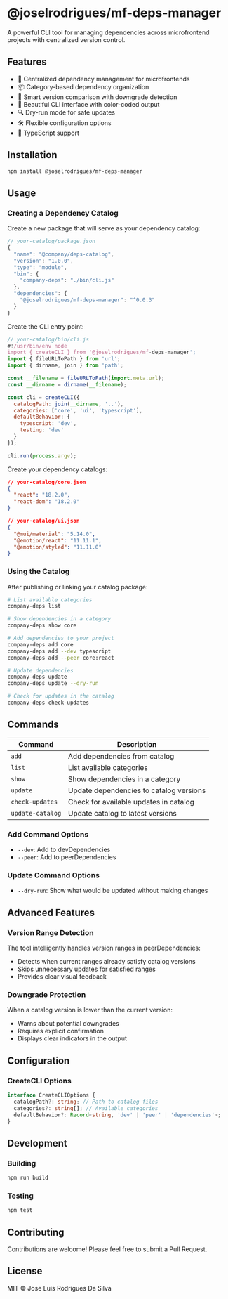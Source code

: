 # @joselrodrigues/mf-deps-manager

A powerful CLI tool for managing dependencies across microfrontend projects with centralized version control.

## Features

- 🎯 Centralized dependency management for microfrontends
- 📦 Category-based dependency organization
- 🔄 Smart version comparison with downgrade detection
- 🎨 Beautiful CLI interface with color-coded output
- 🔍 Dry-run mode for safe updates
- 🛠️ Flexible configuration options
- 📝 TypeScript support

## Installation

```bash
npm install @joselrodrigues/mf-deps-manager
```

## Usage

### Creating a Dependency Catalog

Create a new package that will serve as your dependency catalog:

```javascript
// your-catalog/package.json
{
  "name": "@company/deps-catalog",
  "version": "1.0.0",
  "type": "module",
  "bin": {
    "company-deps": "./bin/cli.js"
  },
  "dependencies": {
    "@joselrodrigues/mf-deps-manager": "^0.0.3"
  }
}
```

Create the CLI entry point:

```javascript
// your-catalog/bin/cli.js
#!/usr/bin/env node
import { createCLI } from '@joselrodrigues/mf-deps-manager';
import { fileURLToPath } from 'url';
import { dirname, join } from 'path';

const __filename = fileURLToPath(import.meta.url);
const __dirname = dirname(__filename);

const cli = createCLI({
  catalogPath: join(__dirname, '..'),
  categories: ['core', 'ui', 'typescript'],
  defaultBehavior: {
    typescript: 'dev',
    testing: 'dev'
  }
});

cli.run(process.argv);
```

Create your dependency catalogs:

```json
// your-catalog/core.json
{
  "react": "18.2.0",
  "react-dom": "18.2.0"
}

// your-catalog/ui.json
{
  "@mui/material": "5.14.0",
  "@emotion/react": "11.11.1",
  "@emotion/styled": "11.11.0"
}
```

### Using the Catalog

After publishing or linking your catalog package:

```bash
# List available categories
company-deps list

# Show dependencies in a category
company-deps show core

# Add dependencies to your project
company-deps add core
company-deps add --dev typescript
company-deps add --peer core:react

# Update dependencies
company-deps update
company-deps update --dry-run

# Check for updates in the catalog
company-deps check-updates
```

## Commands

| Command          | Description                             |
| ---------------- | --------------------------------------- |
| `add`            | Add dependencies from catalog           |
| `list`           | List available categories               |
| `show`           | Show dependencies in a category         |
| `update`         | Update dependencies to catalog versions |
| `check-updates`  | Check for available updates in catalog  |
| `update-catalog` | Update catalog to latest versions       |

### Add Command Options

- `--dev`: Add to devDependencies
- `--peer`: Add to peerDependencies

### Update Command Options

- `--dry-run`: Show what would be updated without making changes

## Advanced Features

### Version Range Detection

The tool intelligently handles version ranges in peerDependencies:

- Detects when current ranges already satisfy catalog versions
- Skips unnecessary updates for satisfied ranges
- Provides clear visual feedback

### Downgrade Protection

When a catalog version is lower than the current version:

- Warns about potential downgrades
- Requires explicit confirmation
- Displays clear indicators in the output

## Configuration

### CreateCLI Options

```typescript
interface CreateCLIOptions {
  catalogPath?: string; // Path to catalog files
  categories?: string[]; // Available categories
  defaultBehavior?: Record<string, 'dev' | 'peer' | 'dependencies'>;
}
```

## Development

### Building

```bash
npm run build
```

### Testing

```bash
npm test
```

## Contributing

Contributions are welcome! Please feel free to submit a Pull Request.

## License

MIT © Jose Luis Rodrigues Da Silva
